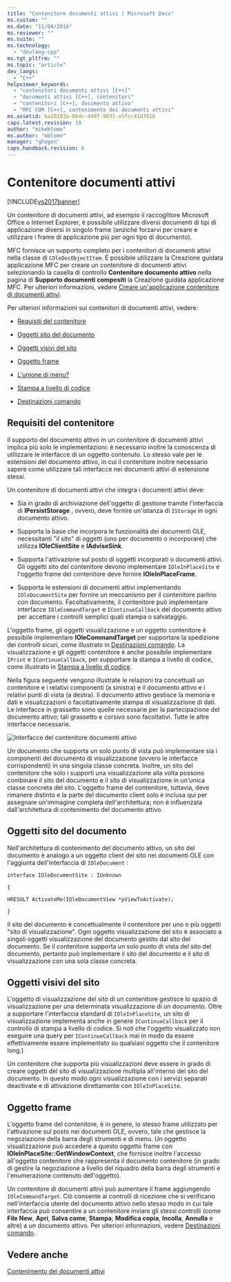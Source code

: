 ```yaml
---
title: "Contenitore documenti attivi | Microsoft Docs"
ms.custom: ""
ms.date: "11/04/2016"
ms.reviewer: ""
ms.suite: ""
ms.technology: 
  - "devlang-cpp"
ms.tgt_pltfrm: ""
ms.topic: "article"
dev_langs: 
  - "C++"
helpviewer_keywords: 
  - "contenitori documenti attivi [C++]"
  - "documenti attivi [C++], contenitori"
  - "contenitori [C++], documento attivo"
  - "MFC COM [C++], contenimento dei documenti attivi"
ms.assetid: ba20183a-8b4c-440f-9031-e5fcc41d391b
caps.latest.revision: 10
author: "mikeblome"
ms.author: "mblome"
manager: "ghogen"
caps.handback.revision: 6
---
```

# Contenitore documenti attivi
[!INCLUDE[vs2017banner](../assembler/inline/includes/vs2017banner.md)]

Un contenitore di documenti attivi, ad esempio il raccoglitore Microsoft Office o Internet Explorer, è possibile utilizzare diversi documenti di tipi di applicazione diversi in singolo frame \(anziché forzarvi per creare e utilizzare i frame di applicazione più per ogni tipo di documento\).  
  
 MFC fornisce un supporto completo per i contenitori di documenti attivi nella classe di `COleDocObjectItem`.  È possibile utilizzare la Creazione guidata applicazione MFC per creare un contenitore di documenti attivi selezionando la casella di controllo **Contenitore documento attivo** nella pagina di **Supporto documenti compositi** la Creazione guidata applicazione MFC.  Per ulteriori informazioni, vedere [Creare un'applicazione contenitore di documenti attivi](../mfc/creating-an-active-document-container-application.md).  
  
 Per ulteriori informazioni sui contenitori di documenti attivi, vedere:  
  
-   [Requisiti del contenitore](#container_requirements)  
  
-   [Oggetti sito del documento](#document_site_objects)  
  
-   [Oggetti visivi del sito](#view_site_objects)  
  
-   [Oggetto frame](#frame_object)  
  
-   [L'unione di menu?](../mfc/help-menu-merging.md)  
  
-   [Stampa a livello di codice](../mfc/programmatic-printing.md)  
  
-   [Destinazioni comando](../mfc/message-handling-and-command-targets.md)  
  
##  <a name="container_requirements"></a> Requisiti del contenitore  
 Il supporto del documento attivo in un contenitore di documenti attivi implica più solo le implementazioni: è necessario inoltre la conoscenza di utilizzare le interfacce di un oggetto contenuto.  Lo stesso vale per le estensioni del documento attivo, in cui il contenitore inoltre necessario sapere come utilizzare tali interfacce nei documenti attivi di estensione stessi.  
  
 Un contenitore di documenti attivi che integra i documenti attivi deve:  
  
-   Sia in grado di archiviazione dell'oggetto di gestione tramite l'interfaccia di **IPersistStorage** , ovvero, deve fornire un'istanza di `IStorage` in ogni documento attivo.  
  
-   Supporta la base che incorpora le funzionalità dei documenti OLE, necessitanti "il sito" di oggetti \(uno per documento o incorporare\) che utilizza **IOleClientSite**  e **IAdviseSink**.  
  
-   Supporta l'attivazione sul posto di oggetti incorporati o documenti attivi.  Gli oggetti sito del contenitore devono implementare `IOleInPlaceSite` e l'oggetto frame del contenitore deve fornire **IOleInPlaceFrame**.  
  
-   Supporta le estensioni di documenti attivi implementando `IOleDocumentSite` per fornire un meccanismo per il contenitore parlino con documento.  Facoltativamente, il contenitore può implementare interfacce `IOleCommandTarget` e `IContinueCallback` del documento attivo per accettare i controlli semplici quali stampa o salvataggio.  
  
 L'oggetto frame, gli oggetti visualizzazione e un oggetto contenitore è possibile implementare **IOleCommandTarget** per supportare la spedizione dei controlli sicuri, come illustrato in [Destinazioni comando](../mfc/message-handling-and-command-targets.md).  La visualizzazione e gli oggetti contenitore è anche possibile implementare `IPrint` e `IContinueCallback`, per supportare la stampa a livello di codice, come illustrato in [Stampa a livello di codice](../mfc/programmatic-printing.md).  
  
 Nella figura seguente vengono illustrate le relazioni tra concettuali un contenitore e i relativi componenti \(a sinistra\) e il documento attivo e i relativi punti di vista \(a destra\).  Il documento attivo gestisce la memoria e dati e visualizzazioni o facoltativamente stampa di visualizzazione di dati.  Le interfacce in grassetto sono quelle necessarie per la partecipazione del documento attivo; tali grassetto e corsivo sono facoltativi.  Tutte le altre interfacce necessarie.  
  
 ![Interfacce del contenitore documenti attivo](../mfc/media/vc37gj1.png "vc37gj1")  
  
 Un documento che supporta un solo punto di vista può implementare sia i componenti del documento di visualizzazione \(ovvero le interfacce corrispondenti\) in una singola classe concreta.  Inoltre, un sito del contenitore che solo i supporti una visualizzazione alla volta possono combinare il sito del documento e il sito di visualizzazione in un'unica classe concreta del sito.  L'oggetto frame del contenitore, tuttavia, deve rimanere distinto e la parte del documento client solo è inclusa qui per assegnare un'immagine completa dell'architettura; non è influenzata dall'architettura di contenimento del documento attivo.  
  
##  <a name="document_site_objects"></a> Oggetti sito del documento  
 Nell'architettura di contenimento del documento attivo, un sito del documento è analogo a un oggetto client del sito nei documenti OLE con l'aggiunta dell'interfaccia di `IOleDocument` :  
  
 `interface IOleDocumentSite : IUnknown`  
  
 `{`  
  
 `HRESULT ActivateMe(IOleDocumentView *pViewToActivate);`  
  
 `}`  
  
 Il sito del documento è concettualmente il contenitore per uno o più oggetti "sito di visualizzazione".  Ogni oggetto visualizzazione del sito è associato a singoli oggetti visualizzazione del documento gestito dal sito del documento.  Se il contenitore supporta un solo punto di vista del sito del documento, pertanto può implementare il sito del documento e il sito di visualizzazione con una sola classe concreta.  
  
##  <a name="view_site_objects"></a> Oggetti visivi del sito  
 L'oggetto di visualizzazione del sito di un contenitore gestisce lo spazio di visualizzazione per una determinata visualizzazione di un documento.  Oltre a supportare l'interfaccia standard di `IOleInPlaceSite`, un sito di visualizzazione implementa anche in genere `IContinueCallback` per il controllo di stampa a livello di codice. Si noti che l'oggetto visualizzato non eseguire una query per `IContinueCallback` mai in modo da essere effettivamente essere implementato su qualsiasi oggetto che il contenitore long.\)  
  
 Un contenitore che supporta più visualizzazioni deve essere in grado di creare oggetti del sito di visualizzazione multipla all'interno del sito del documento.  In questo modo ogni visualizzazione con i servizi separati deactivate e di attivazione direttamente con `IOleInPlaceSite`.  
  
##  <a name="frame_object"></a> Oggetto frame  
 L'oggetto frame del contenitore, è in genere, lo stesso frame utilizzato per l'attivazione sul posto nei documenti OLE, ovvero, tale che gestisce la negoziazione della barra degli strumenti e di menu.  Un oggetto visualizzazione può accedere a questo oggetto frame con **IOleInPlaceSite::GetWindowContext**, che fornisce inoltre l'accesso all'oggetto contenitore che rappresenta il documento contenitore \(in grado di gestire la negoziazione a livello del riquadro della barra degli strumenti e l'enumerazione contenuto dell'oggetto\).  
  
 Un contenitore di documenti attivi può aumentare il frame aggiungendo `IOleCommandTarget`.  Ciò consente ai controlli di ricezione che si verificano nell'interfaccia utente del documento attivo nello stesso modo in cui tale interfaccia può consentire a un contenitore inviare gli stessi controlli \(come **File New**, **Apri**, **Salva come**, **Stampa**; **Modifica copia**, **Incolla**, **Annulla** e altre\) a un documento attivo.  Per ulteriori informazioni, vedere [Destinazioni comando](../mfc/message-handling-and-command-targets.md).  
  
## Vedere anche  
 [Contenimento dei documenti attivi](../mfc/active-document-containment.md)